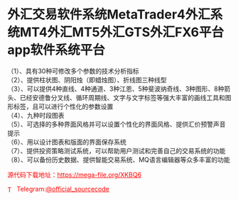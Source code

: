 # 外汇交易软件系统MetaTrader4外汇系统MT4外汇MT5外汇GTS外汇FX6平台app软件系统平台

（1）、具有30种可修改多个参数的技术分析指标<br>（2）、提供柱状图、阴阳烛（即蜡烛图）、折线图三种线型<br>（3）、可以提供4种直线、4种通道、3种江恩、5种斐波纳奇线、3种图形、8种箭头、已经安德鲁分叉线、循环周期线、文字与文字标签等强大丰富的画线工具和图形标签，且可以进行个性化的参数设置<br>（4）、九种时段图表<br>（5）、可选择的多种界面风格并可以设置个性化的界面风格、提供汇价预警声音提示<br>（6）、用以设计图表和版面的界面保存系统<br>（7）、提供投资策略测试系统，可以帮助用户测试和完善自己的交易系统的功能<br>（8）、可以备份历史数据、提供智能交易系统、MQ语言编辑器等众多丰富的功能<br>


<p style="color: red;">源代码下载地址：<a href="https://mega-file.org/XKBQ6" style="color: red;">https://mega-file.org/XKBQ6</a></p><p style="color: red;"><img src="https://cdn-icons-png.flaticon.com/512/2111/2111646.png" alt="Telegram Icon" style="width: 16px; vertical-align: middle; margin-right: 5px;">Telegram:<a href="https://t.me/official_sourcecode" style="color: red;">@official_sourcecode</a></p>